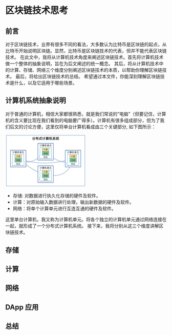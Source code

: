 # 区块链技术思考

## 前言
对于区块链技术，业界有很多不同的看法，大多数认为比特币是区块链的起点，从比特币开始说明区块链。显然，比特币是区块链技术的代表，但并不能代表区块链技术。
在此文中，我将从计算机技术角度来阐述区块链技术。首先将计算机技术做一个整体的抽象说明，旨在为后文阐述的统一概念。
其后，将从计算机技术中的计算、存储、网络三个维度分别阐述区块链技术的本质，以帮助你理解区块链技术。
最后，将给出区块链技术的总结。
希望通过本文件，你能深刻理解区块链技术是什么，以及它适用于哪些场景。

## 计算机系统抽象说明

对于普通的计算机，相信大家都很熟悉，就是我们常说的”电脑”（但要记住，计算机的含义要比现在我们看到的电脑要广得多）。计算机有很多组成部分，但为了我们后文的讨论方便，这里仅将单台计算机看成由三个关键部分, 如下图所示：

<img src = "./imgs/distributed_system.png" width="50%" height="50%">

* 存储: 对数据进行执久化存储的硬件及软件。
* 计算：对原始输入数据进行处理，输出新数据的硬件及软件。
* 网络：将单个计算单元进行互连互通的硬件及软件。

这里单台计算机，我又称为计算机单元。将各个独立的计算机单元通过网络连接在一起，就形成了一个分布式计算机系统。
接下来，我将分别从这三个维度讲解区块链技术。

## 存储

## 计算

## 网络

## DApp 应用

## 总结
